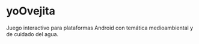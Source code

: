 # yoOvejita
Juego interactivo para plataformas Android con temática medioambiental y de cuidado del agua.
